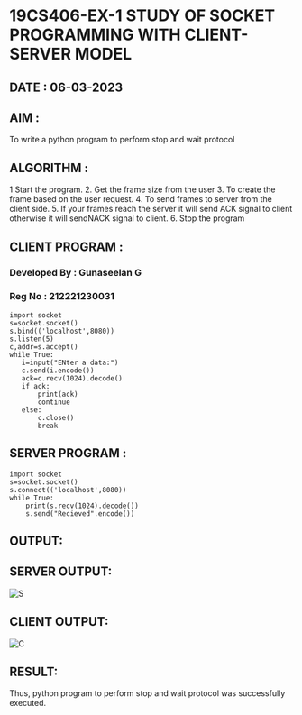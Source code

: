 # 19CS406-EX-1 STUDY OF SOCKET PROGRAMMING WITH CLIENT-SERVER MODEL

## DATE : 06-03-2023

## AIM :
To write a python program to perform stop and wait protocol

## ALGORITHM :
1  Start the program.
2. Get the frame size from the user
3. To create the frame based on the user request.
4. To send frames to server from the client side.
5. If your frames reach the server it will send ACK signal to client otherwise it will sendNACK signal to client.
6. Stop the program



## CLIENT PROGRAM :
### Developed By : Gunaseelan G 
### Reg No : 212221230031
 ```
import socket
s=socket.socket()
s.bind(('localhost',8080))
s.listen(5)
c,addr=s.accept()
while True:
	i=input("ENter a data:")
	c.send(i.encode())
	ack=c.recv(1024).decode()
	if ack:
		print(ack)
		continue
	else:
		c.close()
		break
```    
## SERVER PROGRAM :
```
import socket
s=socket.socket()
s.connect(('localhost',8080))
while True:
	print(s.recv(1024).decode())
	s.send("Recieved".encode())
```


## OUTPUT:
## SERVER OUTPUT:
![S](https://github.com/Jayakrishnan22003251/19CS406-EX-1/assets/120232371/dc1711a6-d671-4fb5-b90b-7234253ca1f2)

## CLIENT OUTPUT:
![C](https://github.com/Jayakrishnan22003251/19CS406-EX-1/assets/120232371/70bb68db-4d2e-441f-8d3f-92b5517ce0db)


## RESULT:

Thus, python program to perform stop and wait protocol was successfully executed.
